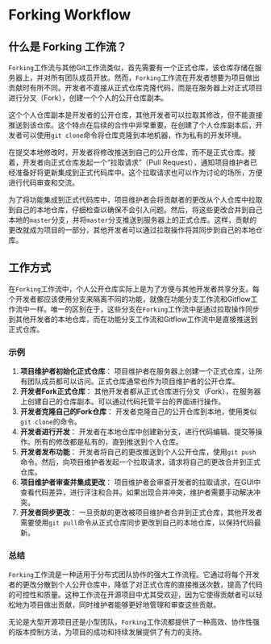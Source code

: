 # Forking Workflow

## 什么是 Forking 工作流？

`Forking`工作流与其他Git工作流类似，首先需要有一个正式仓库，该仓库存储在服务器上，并对所有团队成员开放。然而，`Forking`工作流在开发者想要为项目做出贡献时有所不同。开发者不直接从正式仓库克隆代码，而是在服务器上对正式项目进行分叉（Fork），创建一个个人的公开仓库副本。

这个个人仓库副本是开发者的公开仓库，其他开发者可以拉取其修改，但不能直接推送到该仓库。这个特点在后续的合作中非常重要。在创建了个人仓库副本后，开发者可以使用`git clone`命令将仓库克隆到本地机器，作为私有的开发环境。

在提交本地修改时，开发者将修改推送到自己的公开仓库，而不是正式仓库。接着，开发者向正式仓库发起一个“拉取请求”（Pull Request），通知项目维护者已经准备好将更新集成到正式代码库中。这个拉取请求也可以作为讨论的场所，方便进行代码审查和交流。

为了将功能集成到正式代码库中，项目维护者会将贡献者的更改从个人仓库中拉取到自己的本地仓库，仔细检查以确保不会引入问题。然后，将这些更改合并到自己本地的`master`分支，并将`master`分支推送到服务器上的正式仓库。这样，贡献的更改就成为项目的一部分，其他开发者可以通过拉取操作将其同步到自己的本地仓库。

## 工作方式

在`Forking`工作流中，个人公开仓库实际上是为了方便与其他开发者共享分支。每个开发者都应该使用分支来隔离不同的功能，就像在功能分支工作流和Gitflow工作流中一样。唯一的区别在于，这些分支在`Forking`工作流中是通过拉取操作同步到其他开发者的本地仓库，而在功能分支工作流和Gitflow工作流中是直接推送到正式仓库。

### 示例

1. **项目维护者初始化正式仓库**： 项目维护者在服务器上创建一个正式仓库，让所有团队成员都可以访问。正式仓库通常也作为项目维护者的公开仓库。
2. **开发者Fork正式仓库**： 其他开发者都从正式仓库进行分叉（Fork），在服务器上创建自己的仓库副本。可以通过代码托管平台的界面进行操作。
3. **开发者克隆自己的Fork仓库**： 开发者克隆自己的公开仓库到本地，使用类似`git clone`的命令。
4. **开发者进行开发**： 开发者在本地仓库中创建新分支，进行代码编辑、提交等操作。所有的修改都是私有的，直到推送到个人仓库。
5. **开发者发布功能**： 开发者将自己的更改推送到个人公开仓库，使用`git push`命令。然后，向项目维护者发起一个拉取请求，请求将自己的更改合并到正式仓库。
6. **项目维护者审查并集成更改**： 项目维护者会审查开发者的拉取请求，在GUI中查看代码差异，进行评注和合并。如果出现合并冲突，维护者需要手动解决冲突。
7. **开发者同步更改**： 一旦贡献的更改被项目维护者合并到正式仓库，其他开发者需要使用`git pull`命令从正式仓库同步更改到自己的本地仓库，以保持代码最新。

### 总结

`Forking`工作流是一种适用于分布式团队协作的强大工作流程。它通过将每个开发者的更改分散到个人公开仓库中，降低了对正式仓库的直接推送次数，提高了代码的可控性和质量。这种工作流在开源项目中尤其受欢迎，因为它使得贡献者可以轻松地为项目做出贡献，同时维护者能够更好地管理和审查这些贡献。

无论是大型开源项目还是小型团队，`Forking`工作流都提供了一种高效、协作性强的版本控制方法，为项目的成功和持续发展提供了有力的支持。